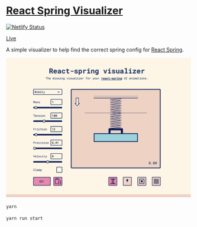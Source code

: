 # [React Spring Visualizer](https://react-spring-visualizer.com/)

[![Netlify Status](https://api.netlify.com/api/v1/badges/25a0971b-df53-42a9-80ef-d3a5ac10809d/deploy-status)](https://app.netlify.com/sites/react-spring-visualizer/deploys)

[Live](https://react-spring-visualizer.com/)

A simple visualizer to help find the correct spring config for [React Spring](https://www.react-spring.io/).

![Screenshot of React Spring Visualizer](https://raw.githubusercontent.com/JoostKiens/react-spring-visualizer/master/screenshot.png)
```
yarn

yarn run start
```
